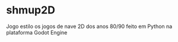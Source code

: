 # shmup2D
Jogo estilo os jogos de nave 2D dos anos 80/90 feito em Python na plataforma Godot Engine
